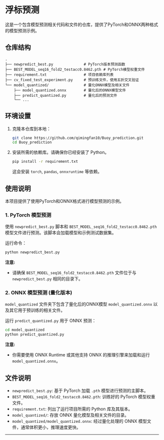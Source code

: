 # 浮标预测

这是一个包含模型预测相关代码和文件的仓库，提供了PyTorch和ONNX两种格式的模型预测示例。

## 仓库结构

```
.
├── newpredict_best.py              # PyTorch版本预测函数
├── BEST_MODEL_seq16_fold2_testacc0.8462.pth # PyTorch模型权重文件
├── requirement.txt                 # 项目依赖库列表
├── cv_fixed_test_experiment.py     # 预训练文件，使用五折交叉验证
└── model_quantized/                # 量化ONNX模型及相关文件
    ├── model_quantized.onnx        # 量化后的ONNX模型文件
    ├── predict_quantized.py        # 量化后的预测文件
    └── ...                         
```

## 环境设置

1.  克隆本仓库到本地：
    ```bash
    git clone https://github.com/qimingfan10/Buoy_prediction.git
    cd Buoy_prediction
    ```
2.  安装所需的依赖库。请确保你已经安装了 Python。
    ```bash
    pip install -r requirement.txt
    ```
    这会安装 `torch`, `pandas`, `onnxruntime` 等依赖。

## 使用说明

本项目提供了使用PyTorch和ONNX格式进行模型预测的示例。

### 1. PyTorch 模型预测

使用 `newpredict_best.py` 脚本和 `BEST_MODEL_seq16_fold2_testacc0.8462.pth` 模型文件进行预测。该脚本会加载模型和示例测试数据集。

运行命令：

```bash
python newpredict_best.py
```

**注意:**
* 请确保 `BEST_MODEL_seq16_fold2_testacc0.8462.pth` 文件位于与 `newpredict_best.py` 相同的目录下。

### 2. ONNX 模型预测 (量化版本)

`model_quantized` 文件夹下包含了量化后的ONNX模型 `model_quantized.onnx` 以及其它用于预训练的相关文件。

运行 `predict_quantized.py` 用于 ONNX 预测：

```bash
cd model_quantized
python predict_quantized.py
```

**注意:**
* 你需要使用 ONNX Runtime 或其他支持 ONNX 的推理引擎来加载和运行 `model_quantized.onnx`。

## 文件说明

* `newpredict_best.py`: 基于 PyTorch 加载 `.pth` 模型进行预测的主脚本。
* `BEST_MODEL_seq16_fold2_testacc0.8462.pth`: 训练好的 PyTorch 模型权重文件。
* `requirement.txt`: 列出了运行项目所需的 Python 库及其版本。
* `model_quantized/`: 存放 ONNX 量化模型及相关文件的目录。
* `model_quantized/model_quantized.onnx`: 经过量化处理的 ONNX 模型文件，通常体积更小，推理速度更快。

---
